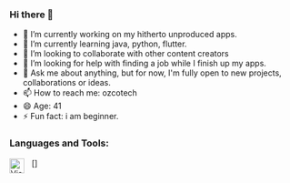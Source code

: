### Hi there 👋

- 🔭 I’m currently working on my hitherto unproduced apps.
- 🌱 I’m currently learning java, python, flutter.
- 👯 I’m looking to collaborate with other content creators
- 🤔 I’m looking for help with finding a job while I finish up my apps.
- 💬 Ask me about anything, but for now, I'm fully open to new projects, collaborations or ideas.
- 📫 How to reach me: ozcotech
- 😄 Age: 41
- ⚡ Fun fact: i am beginner.
### Languages and Tools:

[<img align="left" alt="Visual Studio Code" width="26px" src="https://cdn.jsdelivr.net/gh/devicons/devicon/icons/vscode/vscode-original.svg" style="padding-right:10px;"/>]

